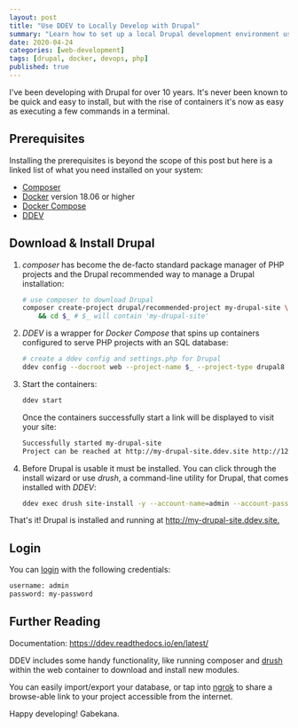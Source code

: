 ```yaml
---
layout: post
title: "Use DDEV to Locally Develop with Drupal"
summary: "Learn how to set up a local Drupal development environment using DDEV, a Docker-based development tool"
date: 2020-04-24
categories: [web-development]
tags: [drupal, docker, devops, php]
published: true
---
```


I've been developing with Drupal for over 10 years. It's never been known to be quick and easy to install, but with the rise of containers it's now as easy as executing a few commands in a terminal.

## Prerequisites

Installing the prerequisites is beyond the scope of this post but here is a linked list of what you need installed on your system:

- [Composer](https://getcomposer.org/download/)
- [Docker](https://docs.docker.com/get-docker/) version 18.06 or higher
- [Docker Compose](https://docs.docker.com/compose/install/)
- [DDEV](https://ddev.readthedocs.io/en/latest/#installation)

## Download & Install Drupal

1. _composer_ has become the de-facto standard package manager of PHP projects and the Drupal recommended way to manage a Drupal installation:

   ```bash
   # use composer to download Drupal
   composer create-project drupal/recommended-project my-drupal-site \
       && cd $_ # $_ will contain 'my-drupal-site'
   ```

2. _DDEV_ is a wrapper for _Docker Compose_ that spins up containers configured to serve PHP projects with an SQL database:

   ```bash
   # create a ddev config and settings.php for Drupal
   ddev config --docroot web --project-name $_ --project-type drupal8
   ```

3. Start the containers:

   ```bash
   ddev start
   ```

   Once the containers successfully start a link will be displayed to visit your site:

   ```bash
   Successfully started my-drupal-site
   Project can be reached at http://my-drupal-site.ddev.site http://127.0.0.1:32780
   ```

4. Before Drupal is usable it must be installed. You can click through the install wizard or use _drush_, a command-line utility for Drupal, that comes installed with _DDEV_:

   ```bash
   ddev exec drush site-install -y --account-name=admin --account-pass=my-password
   ```

That's it! Drupal is installed and running at <http://my-drupal-site.ddev.site.>

## Login

You can [login](http://my-drupal-site.ddev.site/user/login) with the following credentials:

```bash
username: admin
password: my-password
```

## Further Reading

Documentation: <https://ddev.readthedocs.io/en/latest/>

DDEV includes some handy functionality, like running composer and [drush](https://www.drush.org/) within the web container to download and install new modules.

You can easily import/export your database, or tap into [ngrok](https://ngrok.com/) to share a browse-able link to your project accessible from the internet.

Happy developing! Gabekana.
